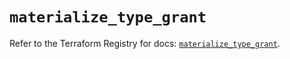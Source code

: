 # `materialize_type_grant`

Refer to the Terraform Registry for docs: [`materialize_type_grant`](https://registry.terraform.io/providers/materializeinc/materialize/0.9.1/docs/resources/type_grant).
